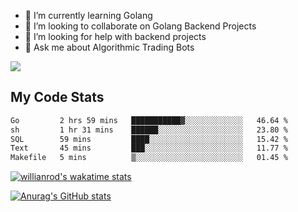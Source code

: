
- 🌱 I’m currently learning Golang
- 👯 I’m looking to collaborate on Golang Backend Projects
- 🤔 I’m looking for help with backend projects
- 💬 Ask me about Algorithmic Trading Bots

![](https://github-profile-trophy.vercel.app/?username=kevinbarrero)

## My Code Stats

<!--START_SECTION:waka-->

```txt
Go         2 hrs 59 mins   ███████████▓░░░░░░░░░░░░░   46.64 %
sh         1 hr 31 mins    ██████░░░░░░░░░░░░░░░░░░░   23.80 %
SQL        59 mins         ████░░░░░░░░░░░░░░░░░░░░░   15.42 %
Text       45 mins         ███░░░░░░░░░░░░░░░░░░░░░░   11.77 %
Makefile   5 mins          ▒░░░░░░░░░░░░░░░░░░░░░░░░   01.45 %
```

<!--END_SECTION:waka-->

[![willianrod's wakatime stats](https://github-readme-stats.vercel.app/api/wakatime?username=holdandup&layout=compact&theme=react&custom_title=Wakatime%20All%20Time%20Stats&langs_count=8)](https://github.com/anuraghazra/github-readme-stats)

[![Anurag's GitHub stats](https://github-readme-stats.vercel.app/api?username=Kevinbarrero)](https://github.com/anuraghazra/github-readme-stats)




